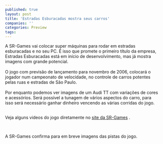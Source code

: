 ```yaml
---
published: true
layout: post
title: 'Estradas Esburacadas mostra seus carros'
companies: ''
categories: Preview
tags: 
---
```

A SR-Games vai colocar super m&aacute;quinas para rodar em estradas esburacadas e no seu PC. &Eacute; isso que promete o primeiro t&iacute;tulo da empresa, Estradas Esburacadas est&aacute; em in&iacute;cio de desenvolvimento, mas j&aacute; mostra imagens com grande potencial.<br /><br />O jogo com previs&atilde;o de lan&ccedil;amento para novembro de 2006, colocar&aacute; o jogador num campeonato de velocidade, no controle de carros potentes pelas ruas e estradas de S&atilde;o Paulo.<br /><br />Por enquanto podemos ver imagens de um Audi TT com varia&ccedil;&otilde;es de cores e acess&oacute;rios. Ser&aacute; poss&iacute;vel a tunagem de v&aacute;rios aspectos do carro, para isso ser&aacute; necess&aacute;rio ganhar dinheiro vencendo as v&aacute;rias corridas do jogo.<br /><br />
 

 

Veja alguns videos do jogo diretamente no <a href="http://www.srgames.net" target="_blank">site da SR-Games</a>
.

<br />

 

 

A SR-Games confirma para em breve imagens das pistas do jogo.

<br />


